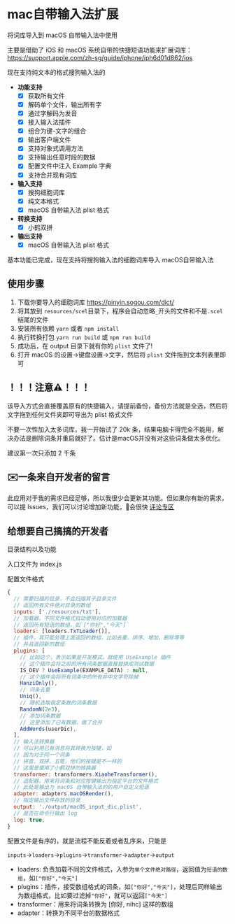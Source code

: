 # mac自带输入法扩展

将词库导入到 macOS 自带输入法中使用

主要是借助了 iOS 和 macOS 系统自带的快捷短语功能来扩展词库：https://support.apple.com/zh-sg/guide/iphone/iph6d01d862/ios

现在支持纯文本的格式搜狗输入法的
- **功能支持**
  - [x] 获取所有文件
  - [x] 解码单个文件，输出所有字
  - [x] 通过字解码为发音
  - [x] 接入输入法插件
  - [x] 组合为键-文字的组合
  - [x] 输出客户端文件
  - [x] 支持对象式调用方法
  - [x] 支持输出任意时段的数据
  - [x] 配置文件中注入 Example 字典
  - [x] 支持合并现有词库
- **输入支持**
  - [x] 搜狗细胞词库
  - [x] 纯文本格式
  - [x] macOS 自带输入法 plist 格式
- **转换支持**
  - [x] 小鹤双拼
- **输出支持**
  - [x] macOS 自带输入法 plist 格式

基本功能已完成，现在支持将搜狗输入法的细胞词库导入 macOS自带输入法

## 使用步骤

1. 下载你要导入的细胞词库 https://pinyin.sogou.com/dict/
2. 将其放到 `resources/scel`目录下，程序会自动忽略`_`开头的文件和不是`.scel`结尾的文件
3. 安装所有依赖 `yarn` 或者 `npm install`
4. 执行转换打包 `yarn run build` 或 `npm run build`
5. 成功后，在 output 目录下就有你的 `plist` 文件了!
6. 打开 macOS 的设置->键盘设置->文字，然后将 `plist` 文件拖到文本列表里即可

## ！！！注意⚠️！！！

该导入方式会直接覆盖原有的快捷输入，请提前备份，备份方法就是全选，然后将文字拖到任何文件夹即可导出为 plist 格式文件

不要一次性加入太多词库，我一开始试了 20k 条，结果电脑卡得完全不能用，解决办法是删除词条并重启就好了。估计是macOS并没有对这些词条做太多优化。

建议第一次只添加 2 千条

## ✉️一条来自开发者的留言

此应用对于我的需求已经足够，所以我很少会更新其功能。但如果你有新的需求，可以提 Issues，我们可以讨论增加新功能，🤩会很快 [评论专区](https://github.com/AielloChan/macOSInputEnhancer/issues/1)

## 给想要自己搞搞的开发者

目录结构以及功能

入口文件为 index.js

配置文件格式
```javascript
{
  // 需要扫描的目录，不会扫描其子目录文件
  // 返回所有文件绝对目录的数组
  inputs: ['./resources/txt'], 
  // 加载器，不同文件格式自动使用对应的加载器
  // 返回所有短语的数组，如`["你好","今天"]`
  loaders: [loaders.TxTLoader()],
  // 插件，其只能处理上面返回的数组，比如去重、排序、增加、删除等等
  // 并且返回新的数组
  plugins: [ 
    // 比如这个，表示如果是开发模式，就使用 UseExample 插件
    // 这个插件会将之前的所有词条数据直接替换成测试数据
    IS_DEV ? UseExample(EXAMPLE_DATA) : null,
    // 这个插件会将所有词条中的所有非中文字符除掉 
    HanziOnly(),
    // 词条去重
    Uniq(),
    // 随机选取指定条数的词条数据
    RandomN(2e3),
    // 添加词条数据
    // 这里添加了已有数据，做了合并
    AddWords(userDic),
  ],
  // 输入法转换器
  // 可以利用已有消息将其转换为按键，如
  // 因为对于同一个词条
  // 拼音、双拼、五笔，他们的按键是不一样的
  // 这里是使用了小鹤双拼的转换器
  transformer: transformers.XiaoheTransformer(),
  // 适配器，用来将词条和对应按键输出为指定平台的文件格式
  // 此处是输出为 macOS 自带输入法的的用户自定义短语
  adapter: adapters.macOSRender(),
  // 指定输出文件存放的目录
  output: './output/macOS_input_dic.plist',
  // 是否在命令行输出 log
  log: true,
}
```

配置文件是有序的，就是流程不能反着或者乱序来，只能是

`inputs`->`loaders`->`plugins`->`transformer`->`adapter`->`output`

- loaders: 负责加载不同的文件格式，入参为`单个文件绝对路径`，返回值为`短语的数组`，如`["你好","今天"]`
- plugins：插件，接受数组格式的词条，如`["你好","今天"]`，处理后同样输出为数组格式，比如要过滤掉`"你好"`，就可以返回`["今天"]`
- transformer：用来将词条转换为 [你好, nihc] 这样的数组
- adapter：转换为不同平台的数据格式


